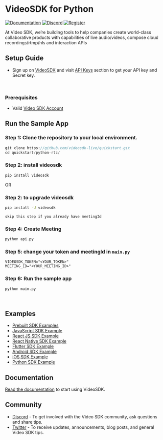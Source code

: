 # VideoSDK for Python

[![Documentation](https://img.shields.io/badge/Read-Documentation-blue)](https://docs.videosdk.live/python/guide/quick-start/getting-started)
[![Discord](https://img.shields.io/discord/876774498798551130?label=Join%20on%20Discord)](https://discord.gg/kgAvyxtTxv)
[![Register](https://img.shields.io/badge/Contact-Know%20More-blue)](https://app.videosdk.live/signup)

At Video SDK, we’re building tools to help companies create world-class collaborative products with capabilities of live audio/videos, compose cloud recordings/rtmp/hls and interaction APIs

## Setup Guide

- Sign up on [VideoSDK](https://app.videosdk.live/) and visit [API Keys](https://app.videosdk.live/api-keys) section to get your API key and Secret key.

<br/>

### Prerequisites

- Valid [Video SDK Account](https://app.videosdk.live/signup)

## Run the Sample App

### Step 1: Clone the repository to your local environment.

```js
git clone https://github.com/videosdk-live/quickstart.git
cd quickstart/python-rtc/
```

### Step 2: install videosdk

```sh
pip install videosdk
```

OR

### Step 2: to upgrade videosdk

```sh
pip install -U videosdk
```

`skip this step if you already have meetingId`

### Step 4: Create Meeting

```sh
python api.py
```

### Step 5: change your token and meetingId in `main.py`

```
VIDEOSDK_TOKEN="<YOUR_TOKEN>"
MEETING_ID="<YOUR_MEETING_ID>"
```

### Step 6: Run the sample app

```sh
python main.py
```

<br/>

## Examples

- [Prebuilt SDK Examples](https://github.com/videosdk-live/videosdk-rtc-prebuilt-examples)
- [JavaScript SDK Example](https://github.com/videosdk-live/videosdk-rtc-javascript-sdk-example)
- [React JS SDK Example](https://github.com/videosdk-live/videosdk-rtc-react-sdk-example)
- [React Native SDK Example](https://github.com/videosdk-live/videosdk-rtc-react-native-sdk-example)
- [Flutter SDK Example](https://github.com/videosdk-live/videosdk-rtc-flutter-sdk-example)
- [Android SDK Example](https://github.com/videosdk-live/videosdk-rtc-android-java-sdk-example)
- [iOS SDK Example](https://github.com/videosdk-live/videosdk-rtc-ios-sdk-example)
- [Python SDK Example](https://github.com/videosdk-live/videosdk-rtc-python-sdk-example)

## Documentation

[Read the documentation](https://docs.videosdk.live/) to start using VideoSDK.

## Community

- [Discord](https://discord.gg/Gpmj6eCq5u) - To get involved with the Video SDK community, ask questions and share tips.
- [Twitter](https://twitter.com/video_sdk) - To receive updates, announcements, blog posts, and general Video SDK tips.
